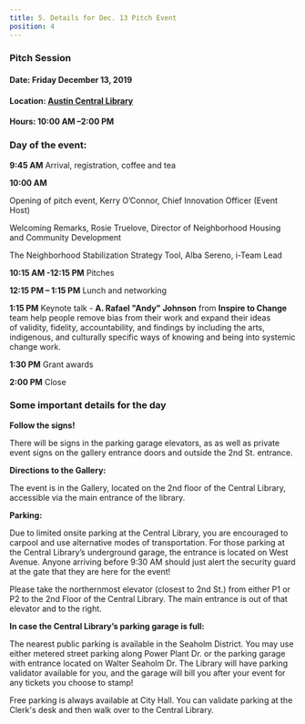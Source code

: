```yaml
---
title: 5. Details for Dec. 13 Pitch Event 
position: 4
---
```


### Pitch Session  
#### Date: Friday December 13, 2019 
#### Location: [Austin Central Library](https://goo.gl/maps/ERvKG8ofDHbj2VzR9)
#### Hours: 10:00 AM –2:00 PM 

### Day of the event:

**9:45 AM** Arrival, registration, coffee and tea

**10:00 AM**	

Opening of pitch event, Kerry O’Connor, Chief Innovation Officer (Event Host)

Welcoming Remarks, Rosie Truelove, Director of Neighborhood Housing and Community Development

The Neighborhood Stabilization Strategy Tool, Alba Sereno, i-Team Lead

**10:15 AM -12:15 PM** Pitches

**12:15 PM – 1:15 PM** Lunch and networking

**1:15 PM** Keynote talk - **A. Rafael "Andy" Johnson** from **Inspire to Change** team help people remove bias from their work and expand their ideas of validity, fidelity, accountability, and findings by including the arts, indigenous, and culturally specific ways of knowing and being into systemic change work.


**1:30 PM** Grant awards

**2:00 PM** Close

### Some important details for the day

**Follow the signs!** 

There will be signs in the parking garage elevators, as as well as private event signs on the gallery entrance doors and outside the 2nd St. entrance. 

**Directions to the Gallery:**

The event is in the Gallery, located on the 2nd floor of the Central Library, accessible via the main entrance of the library. 

**Parking:**

Due to limited onsite parking at the Central Library, you are encouraged to carpool and use alternative modes of transportation. For those parking at the Central Library’s underground garage, the entrance is located on West Avenue. Anyone arriving before 9:30 AM should just alert the security guard at the gate that they are here for the event!

Please take the northernmost elevator (closest to 2nd St.) from either P1 or P2 to the 2nd Floor of the Central Library. The main entrance is out of that elevator and to the right.

**In case the Central Library’s parking garage is full:** 

The nearest public parking is available in the Seaholm District. You may use either metered street parking along Power Plant Dr. or the parking garage with entrance located on Walter Seaholm Dr. The Library will have  parking validator available for you, and the garage will bill you after your event for any tickets you choose to stamp!

Free parking is always available at City Hall. You can validate parking at the Clerk's desk and then walk over to the Central Library. 
